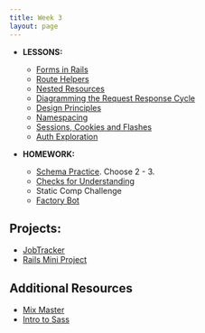 ```yaml
---
title: Week 3
layout: page
---
```


* **LESSONS:**
  - [Forms in Rails](http://backend.turing.io/module2/lessons/form_helpers_rails)
  - [Route Helpers](http://backend.turing.io/module2/lessons/route_helpers)
  - [Nested Resources](http://backend.turing.io/module2/lessons/nested_resources)
  - [Diagramming the Request Response Cycle](http://backend.turing.io/module2/lessons/diagramming_request_response_cycle)
  - [Design Principles](http://backend.turing.io/module2/lessons/design_principles)
  - [Namespacing](http://backend.turing.io/module2/misc/namespacing)
  - [Sessions, Cookies and Flashes](http://backend.turing.io/module2/misc/sessions_cookies_and_flashes)
  - [Auth Exploration](http://backend.turing.io/module2/misc/auth_exploration)
  
* **HOMEWORK:**
  - [Schema Practice](http://backend.turing.io/module2/misc/schema_practice). Choose 2 - 3.
  - [Checks for Understanding](https://github.com/turingschool/checks-for-understanding/blob/master/module-2/backend/week_three.md)
   - Static Comp Challenge
   - [Factory Bot](http://backend.turing.io/module2/lessons/factory_bot)

## Projects:

* [JobTracker](https://github.com/turingschool-projects/job-tracker)
* [Rails Mini Project](../projects/mini-project)

## Additional Resources
* [Mix Master](../projects/mix_master/1_getting_started.markdown)
* [Intro to Sass](../lessons/intro_to_sass)
